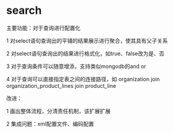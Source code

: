 search
======

主要功能：对于查询进行配置化

1 对select语句查询出的平铺的结果展示进行聚合，使其具有父子关系

2 对select语句查询出的结果进行格式化，如true、false改为是、否

3 对于查询条件可以随意增添，支持类似mongodb的and or

4 对于查询可以直接指定表之间的连接路径，如 organization join organization_product_lines join product_line

改进：

1 画出整体流程，分清责任机制，该扩展扩展

2 集成问题：xml配置文件、编码配置